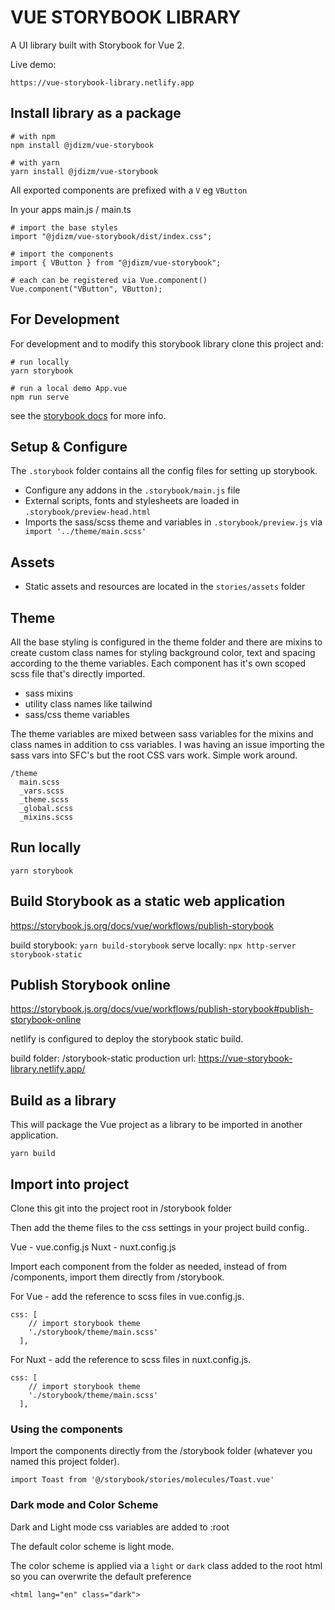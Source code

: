 # VUE STORYBOOK LIBRARY

A UI library built with Storybook for Vue 2.

Live demo:

```
https://vue-storybook-library.netlify.app
```

## Install library as a package

```
# with npm
npm install @jdizm/vue-storybook

# with yarn
yarn install @jdizm/vue-storybook
```

All exported components are prefixed with a `V` eg `VButton`

In your apps main.js / main.ts

```
# import the base styles
import "@jdizm/vue-storybook/dist/index.css";

# import the components
import { VButton } from "@jdizm/vue-storybook";

# each can be registered via Vue.component()
Vue.component("VButton", VButton);
```

## For Development

For development and to modify this storybook library clone this project and:

```
# run locally
yarn storybook

# run a local demo App.vue
npm run serve
```

see the [storybook docs](https://storybook.js.org/docs/vue/get-started/introduction) for more info.

## Setup & Configure

The `.storybook` folder contains all the config files for setting up storybook.

- Configure any addons in the `.storybook/main.js` file
- External scripts, fonts and stylesheets are loaded in `.storybook/preview-head.html`
- Imports the sass/scss theme and variables in `.storybook/preview.js` via ` import '../theme/main.scss'`

## Assets

- Static assets and resources are located in the `stories/assets` folder

## Theme

All the base styling is configured in the theme folder and there are mixins to create custom class names for styling background color, text and spacing according to the theme variables. Each component has it's own scoped scss file that's directly imported.

- sass mixins
- utility class names like tailwind
- sass/css theme variables

The theme variables are mixed between sass variables for the mixins and class names in addition to css variables. I was having an issue importing the sass vars into SFC's but the root CSS vars work. Simple work around.

```
/theme
  main.scss
  _vars.scss
  _theme.scss
  _global.scss
  _mixins.scss
```

## Run locally

`yarn storybook`

## Build Storybook as a static web application

<https://storybook.js.org/docs/vue/workflows/publish-storybook>

build storybook: `yarn build-storybook`
serve locally: `npx http-server storybook-static`

## Publish Storybook online

<https://storybook.js.org/docs/vue/workflows/publish-storybook#publish-storybook-online>

netlify is configured to deploy the storybook static build.

build folder: /storybook-static
production url: <https://vue-storybook-library.netlify.app/>

## Build as a library

This will package the Vue project as a library to be imported in another application.

```
yarn build
```

## Import into project

Clone this git into the project root in /storybook folder

Then add the theme files to the css settings in your project build config..

Vue - vue.config.js
Nuxt - nuxt.config.js

Import each component from the folder as needed, instead of from /components, import them directly from /storybook.

For Vue - add the reference to scss files in vue.config.js.

```config
css: [
    // import storybook theme
    './storybook/theme/main.scss'
  ],
```

For Nuxt - add the reference to scss files in nuxt.config.js.

```config
css: [
    // import storybook theme
    './storybook/theme/main.scss'
  ],
```

### Using the components

Import the components directly from the /storybook folder (whatever you named this project folder).

```config
import Toast from '@/storybook/stories/molecules/Toast.vue'
```

### Dark mode and Color Scheme

Dark and Light mode css variables are added to :root

The default color scheme is light mode.

The color scheme is applied via a `light` or `dark` class added to the root html so you can overwrite the default preference

```
<html lang="en" class="dark">
```
